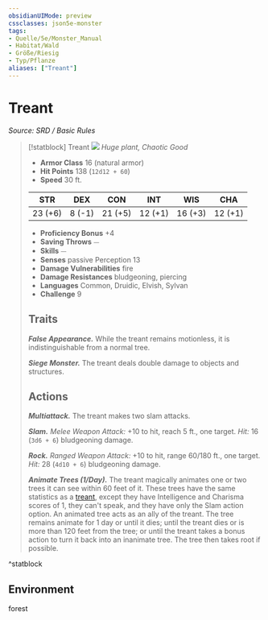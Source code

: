 ```yaml
---
obsidianUIMode: preview
cssclasses: json5e-monster
tags:
- Quelle/5e/Monster_Manual
- Habitat/Wald
- Größe/Riesig
- Typ/Pflanze
aliases: ["Treant"]
---
```

# Treant
*Source: SRD / Basic Rules*  

> [!statblock] Treant
> ![](compendium/bestiary/plant/token/treant.png#token)
> *Huge plant, Chaotic Good*
> 
> - **Armor Class** 16  (natural armor)
> - **Hit Points** 138 (`12d12 + 60`)
> - **Speed** 30 ft.
> 
> |STR|DEX|CON|INT|WIS|CHA|
> |:---:|:---:|:---:|:---:|:---:|:---:|
> |23 (+6)| 8 (-1)|21 (+5)|12 (+1)|16 (+3)|12 (+1)|
> 
> - **Proficiency Bonus** +4
> - **Saving Throws** ⏤
> - **Skills** ⏤
> - **Senses** passive Perception 13
> - **Damage Vulnerabilities** fire
> - **Damage Resistances** bludgeoning, piercing
> - **Languages** Common, Druidic, Elvish, Sylvan
> - **Challenge** 9
> 
> ## Traits
> 
> ***False Appearance.*** While the treant remains motionless, it is indistinguishable from a normal tree.
> 
> ***Siege Monster.*** The treant deals double damage to objects and structures.
> 
> ## Actions
> 
> ***Multiattack.*** The treant makes two slam attacks.
> 
> ***Slam.*** *Melee Weapon Attack:* +10 to hit, reach 5 ft., one target. *Hit:* 16 (`3d6 + 6`) bludgeoning damage.
> 
> ***Rock.*** *Ranged Weapon Attack:* +10 to hit, range 60/180 ft., one target. *Hit:* 28 (`4d10 + 6`) bludgeoning damage.
> 
> ***Animate Trees (1/Day).*** The treant magically animates one or two trees it can see within 60 feet of it. These trees have the same statistics as a [treant](compendium/bestiary/plant/treant.md), except they have Intelligence and Charisma scores of 1, they can't speak, and they have only the Slam action option. An animated tree acts as an ally of the treant. The tree remains animate for 1 day or until it dies; until the treant dies or is more than 120 feet from the tree; or until the treant takes a bonus action to turn it back into an inanimate tree. The tree then takes root if possible.

^statblock

## Environment

forest
